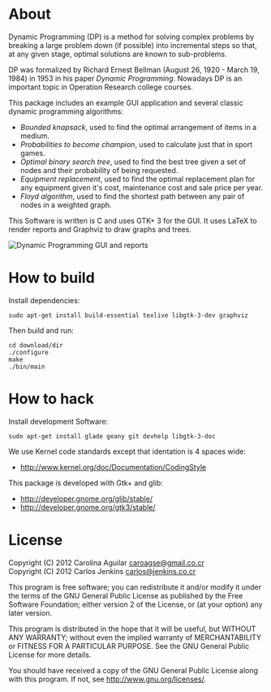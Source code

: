 About
=====

Dynamic Programming (DP) is a method for solving complex problems by breaking
a large problem down (if possible) into incremental steps so that, at any given
stage, optimal solutions are known to sub-problems.

DP was formalized by Richard Ernest Bellman (August 26, 1920 - March 19, 1984)
in 1953 in his paper *Dynamic Programming*. Nowadays DP is an important topic
in Operation Research college courses.

This package includes an example GUI application and several classic dynamic
programming algorithms:

- *Bounded knapsack*, used to find the optimal arrangement of items in a medium.
- *Probabilities to become champion*, used to calculate just that in sport games.
- *Optimal binary search tree*, used to find the best tree given a set of nodes
  and their probability of being requested.
- *Equipment replacement*, used to find the optimal replacement plan for any
  equipment given it's cost, maintenance cost and sale price per year.
- *Floyd algorithm*, used to find the shortest path between any pair of nodes
  in a weighted graph.


This Software is written is C and uses GTK+ 3 for the GUI. It uses LaTeX to render
reports and Graphviz to draw graphs and trees.

![Dynamic Programming GUI and reports](https://raw.github.com/carlos-jenkins/dynamic-programming/master/media/wall.png "Dynamic Programming GUI and reports")


How to build
============

Install dependencies:

```shell
sudo apt-get install build-essential texlive libgtk-3-dev graphviz
```

Then build and run:

```shell
cd download/dir
./configure
make
./bin/main
```

How to hack
===========

Install development Software:

```shell
sudo apt-get install glade geany git devhelp libgtk-3-doc
```

We use Kernel code standards except that identation is 4 spaces wide:

- http://www.kernel.org/doc/Documentation/CodingStyle

This package is developed with Gtk+ and glib:

- http://developer.gnome.org/glib/stable/
- http://developer.gnome.org/gtk3/stable/


License
=======

Copyright (C) 2012 Carolina Aguilar <caroagse@gmail.co.cr>  
Copyright (C) 2012 Carlos Jenkins <carlos@jenkins.co.cr>

This program is free software; you can redistribute it and/or modify
it under the terms of the GNU General Public License as published by
the Free Software Foundation; either version 2 of the License, or
(at your option) any later version.

This program is distributed in the hope that it will be useful,
but WITHOUT ANY WARRANTY; without even the implied warranty of
MERCHANTABILITY or FITNESS FOR A PARTICULAR PURPOSE.  See the
GNU General Public License for more details.

You should have received a copy of the GNU General Public License
along with this program.  If not, see <http://www.gnu.org/licenses/>.

